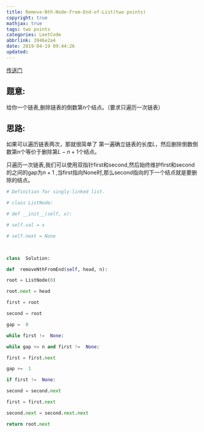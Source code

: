 ```yaml
---
title: Remove-Nth-Node-From-End-of-List(two points)
copyright: true
mathjax: true
tags: two points
categories: LeetCode
abbrlink: 3946e2a4
date: 2019-04-19 09:44:26
updated:
---
```

[传送门](https://leetcode.com/problems/remove-nth-node-from-end-of-list/)
## 题意:
给你一个链表,删除链表的倒数第n个结点。（要求只遍历一次链表）
<!--more-->
## 思路:
如果可以遍历链表两次，那就很简单了 第一遍确立链表的长度$L$，然后删除倒数倒数第n个等价于删除第$L-n+1$个结点。

只遍历一次链表,我们可以使用双指针first和second,然后始终维护first和second的之间的gap为$n+1$ ,当first指向None时,那么second指向的下一个结点就是要删除的结点。
```python
# Definition for singly-linked list.

# class ListNode:

# def __init__(self, x):

# self.val = x

# self.next = None

  

class  Solution:

def  removeNthFromEnd(self, head, n):

root = ListNode(0)

root.next = head

first = root

second = root

gap =  0

while first !=  None:

while gap <= n and first !=  None:

first = first.next

gap +=  1

if first !=  None:

second = second.next

first = first.next

second.next = second.next.next

return root.next
```

